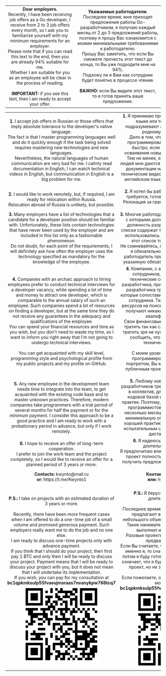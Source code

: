 
<div align="center">
    <table>
        <tbody align="center">
            <tr>
                <td>
                    <b>Dear employers.</b><br>
                    Recently, I have been receiving job offers as a Go developer, I receive from 2 to 3 job offers every month, so I ask you to familiarize yourself with my minimum requirements for an employer.<br>
                    Please note that if you can read this text to the end, then you are already 94% suitable for me.<br>
                    Whether I am suitable for you as an employee will be clear in the process of reading.<br><br>
                    <b>IMPORTANT:</b> if you see this text, then I am ready to accept your offer.
                </td>
                <td>
                    <b>Уважаемые работодатели.</b><br>
                    Последнее время, мне приходят предложения работы Go-разработчиком, я получаю каждый месяц от 2 до 3 предложений работы, поэтому я прошу Вас ознакомится с моими минимальными требованиями к работодателю.<br>
                    Прошу Вас заметить, что если Вы сможете прочесть этот текст до конца, то Вы уже подходите мне на 94%.<br>
                    Подхожу ли я Вам как сотрудник будет понятно в процессе чтения.<br><br>
                    <b>ВАЖНО:</b> если Вы видите этот текст, то я готов принять ваше предложение.
                </td>
            </tr>
        </tbody>
    </table>
</div>

<div align="center">
    <table>
        <tbody align="center">
            <tr>
                <td>
                    <b>1.</b> I accept job offers in Russian or those offers that imply absolute tolerance to the developer's native language.<br>
The fact is that I master programming languages well and do it quickly enough if the task being solved requires mastering new technologies and new languages.<br>
Nevertheless, the natural languages of human communication are very bad for me. I calmly read documentation in English, I can watch technical videos in English, but communication in English is a big problem for me.
                </td>
                <td>
                    <b>1.</b> Я принимаю предложения работы на русском языке или те предложения, которые подразумевают абсолютную толерантность к родному языку разработчика.<br>
Дело в том, что я хорошо осваиваю языки программирования и делаю это достаточно быстро, если решаемая задача требует осваивания новых технологий и новых языков.<br>
Тем не менее, естественные языки общения людей мне даются очень плохо. Я спокойно читаю документации на английском, могу смотреть технические видео на английском, но общение на английском языке для меня является большой проблемой.
                </td>
            </tr>
            <tr>
                <td>
                    <b>2.</b> I would like to work remotely, but, if required, I am ready for relocation within Russia.<br>
Relocation abroad of Russia is unlikely, but possible.
                </td>
                <td>
                    <b>2.</b> Я хотел бы работать дистанционно, но, если требуется, готов к релокации внутри России.<br>
Релокация за границу России маловероятна, но возможна.
                </td>
            </tr>
            <tr>
                <td>
                    <b>3.</b> Many employers have a list of technologies that a candidate for a developer position should be familiar with. Unfortunately, these lists contain technologies that have never been used by the employer and are included in this list only as a fashionable phenomenon.<br>
Do not doubt, for each point of the requirements, I will definitely ask how often the employer uses the technology specified as mandatory for the knowledge of the employee.
                </td>
                <td>
                    <b>3.</b> Многие работодатели имеют список технологий с которыми должен быть знаком кандидат на должность разработчика. К сожалению, эти списки содержат технологии, которые никогда не использовались работодателем и включены в этот список только как модное явление.<br>
Не сомневайтесь, по каждому пункту требований, я обязательно поинтересуюсь, как часто работодатель применяет в работе технологию, указанную обязательной для знаний работника.
                </td>
            </tr>
            <tr>
                <td>
                    <b>4.</b> Companies with an archaic approach to hiring employees prefer to conduct technical interviews for a developer vacancy, while spending a lot of time and money to attract one developer, which is comparable to the annual salary of such an employee. Such companies spend a lot of resources on finding a developer, but at the same time they do not receive any guarantees in the adequacy and qualifications of the employee.<br>
You can spend your financial resources and time as you wish, but you don't need to waste my time, so I want to inform you right away that I'm not going to undergo technical interviews.<br><br>
You can get acquainted with my skill level, programming style and psychological profile from my public projects and my profile on GitHub.
                </td>
                <td>
                    <b>4.</b> Компании, с архаичным подходом к найму сотрудников, предпочитают проводить технические собеседования на вакансию разработчика, при этом для привлечения одного разработчика тратят много времени и денег, которые сопоставимы с годовой зарплатой такого сотрудника. Такие компании, тратят много ресурсов на поиск разработчика, но при этом не получают никаких гарантий в адекватности и квалификации сотрудника.<br>
Свои финансовые ресурсы и время Вы можете тратить так как сами пожелаете, но мое время тратить зря не нужно, поэтому я сразу хочу вам сообщить, что я не собираюсь проходить технические собеседования.<br><br>
С моим уровнем квалификации, стилем программирования и психологическим портретом, Вы можете ознакомится по моим публичным проектам и по моему профилю на GitHub.
                </td>
            </tr>
            <tr>
                <td>
                    <b>5.</b> Any new employee in the development team needs time to integrate into the team, to get acquainted with the existing code base and to master unknown practices. Therefore, modern companies take programmers with a trial period of several months for half the payment or for the minimum payment. I consider this approach to be a good practice and I am ready to work with a probationary period in advance, but only if I work remotely.
                </td>
                <td>
                    <b>5.</b> Любому новому сотруднику в команде разработчиков требуется время для встраивания в коллектив, для знакомства с имеющейся кодовой базой и для освоения неизвестных практик. Поэтому, современные компании берут программистов с испытательным сроком в несколько месяцев за половину оплаты или за минимальную оплату. Такой подход я считаю хорошей практикой и заранее готов работать с испытательным сроком, но только при условии дистанционной работы.
                </td>
            </tr>
            <tr>
                <td>
                    <b>6.</b> I hope to receive an offer of long-term cooperation.<br>
I prefer to join the work team and the project completely, so I would like to receive an offer for a planned period of 3 years or more.
                </td>
                <td>
                    <b>6.</b> Я надеюсь получить предложение о длительном сотрудничестве.<br>
Я предпочитаю вливаться в рабочий коллектив и в проект полностью, поэтому мне хотелось бы получить предложение на плановый период от 3 лет.
                </td>
            </tr>
            <tr>
                <td>
                    <b>Contacts: </b> kwynto@mail.ru <br>
                    <b>or: </b> https://t.me/Kwynto1
                </td>
                <td>
                    <b>Контакты: </b> kwynto@mail.ru <br>
                    <b>или: </b> https://t.me/Kwynto1
                </td>
            </tr>
            <tr>
                <td>
                .
                </td>
                <td>
                .
                </td>
            </tr>
            <tr>
                <td>
                    <b>P.S.:</b> I take on projects with an estimated duration of 3 years or more.<br>
<br>
Recently, there have been more frequent cases when I am offered to do a one-time job of a small volume and promised generous payment. Such employers really want me to do the job and no one else.<br>
I am ready to discuss one-time projects only with advance payment.<br>
If you think that I should do your project, then first pay 1 BTC and only then I will be ready to discuss your project. Payment means that I will be ready to discuss your project with you, but it does not mean that I will undertake its implementation.<br>
If you wish, you can pay for my consultation at <b>bc1qpkmksulp55fvaeujmsraas7nvanykpw768tcq7</b><br>
<img src="https://github.com/Kwynto/Kwynto/blob/main/bc1qpkmksulp55fvaeujmsraas7nvanykpw768tcq7.jpg">
<br>
                </td>
                <td>
                    <b>P.S.:</b> Я берусь за проекты с расчетной длительностью от 3 лет.<br>
<br>
Последнее время участились случаи, когда мне предлагают выполнить разовую работу небольшого объема и обещают щедрую оплату. Такие наниматели очень хотят чтобы работу выполнил именно я и никто другой.<br>
Разовые проекты я готов обсуждать только с предварительной оплатой.<br>
Если Вы считаете, что ваш проект должен сделать именно я, то сначала оплатите 1 BTC и только потом я буду готов обсудить ваш проект. Оплата означает, что я буду готов с вами обсуждать ваш проект, но не значит что я возьмусь за его выполнение.<br>
Если пожелаете, оплатить мою консультацию Вы можете по адресу <b>bc1qpkmksulp55fvaeujmsraas7nvanykpw768tcq7</b><br>
<img src="https://github.com/Kwynto/Kwynto/blob/main/bc1qpkmksulp55fvaeujmsraas7nvanykpw768tcq7.jpg">
<br>
                </td>
            </tr>
        </tbody>
    </table>
</div>
